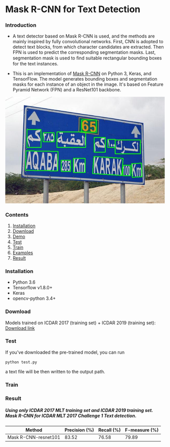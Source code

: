 # Mask R-CNN for Text Detection
### Introduction
* A text detector based on Mask R-CNN is used, and the methods are mainly inspired by fully convolutional networks. First, CNN is adopted to detect text blocks, from which character candidates are extracted. Then FPN is used to predict the corresponding segmentation masks. Last, segmentation mask is used to ﬁnd suitable rectangular bounding boxes for the text instances. 

* This is an implementation of [Mask R-CNN](https://arxiv.org/abs/1703.06870) on Python 3, Keras, and TensorFlow. The model generates bounding boxes and segmentation masks for each instance of an object in the image. It's based on Feature Pyramid Network (FPN) and a ResNet101 backbone.

![Instance Segmentation Sample](assets/img_54.jpg)

### Contents
1. [Installation](#installation)
2. [Download](#download)
2. [Demo](#demo)
3. [Test](#train)
4. [Train](#test)
5. [Examples](#examples)
6. [Result](#result)
### Installation
* Python 3.6
* Tensorflow v1.8.0+
* Keras
* opencv-python 3.4+

### Download
Models trained on ICDAR 2017 (training set) + ICDAR 2019 (training set): [Download link](https://rrc.cvc.uab.es/)

### Test
If you've downloaded the pre-trained model, you can run

```
python test.py 
```

a text file will be then written to the output path.



### Train

### Result
##### Using only ICDAR 2017 MLT training set and ICDAR 2019 training set. Mask R-CNN for ICDAR MLT 2017 Challenge 1 Text detection.
|             Method | Precision (%) | Recall (%) | F-measure (%)             | 
| - | - | - | - |
| Mask R-CNN-resnet101 |      83.52       |      76.58      |      79.89      |
